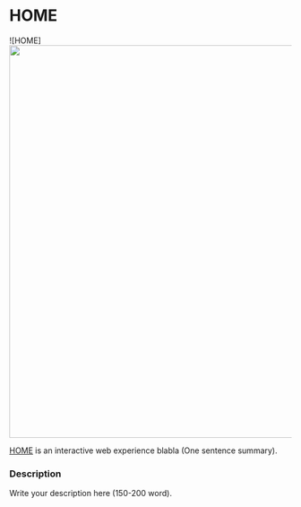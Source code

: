 # HOME

![HOME] <img src="https://media.giphy.com/media/WVFSuLvNSRAN1EBJQ2/giphy-downsized-large.gif" width="1000" height="700" />

[HOME](https://lesleymoon.github.io/iml300/project-1/) is an interactive web experience blabla (One sentence summary).

### Description

Write your description here (150-200 word).
